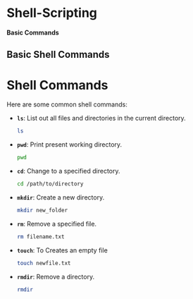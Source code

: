 # Shell-Scripting
**Basic  Commands**

## Basic Shell Commands

# Shell Commands

Here are some common shell commands:

- **`ls`**: List out all files and directories in the current directory.
    ```bash
    ls
    ```
- **`pwd`**: Print present working directory.
    ```bash
    pwd
    ```
- **`cd`**: Change to a specified directory.
    ```bash
    cd /path/to/directory
    ```
- **`mkdir`**: Create a new directory.
    ```bash
    mkdir new_folder
    ```
- **`rm`**: Remove a specified file.
    ```bash
    rm filename.txt
    ```
- **`touch`**: To Creates an empty file
    ```bash
    touch newfile.txt
    ```
- **`rmdir`**: Remove a directory.
    ```bash
    rmdir 
    ```
